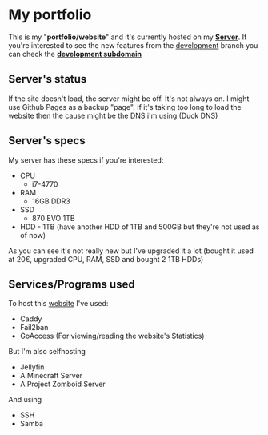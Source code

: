 # My portfolio

This is my "**portfolio/website**" and it's currently hosted on my [**Server**](https://nicolanapa.duckdns.org).
If you're interested to see the new features from the [development](https://github.com/nicolanapa/portfolio/tree/development) branch you can check the
[**development subdomain**](https://development.nicolanapa.duckdns.org/)

## Server's status

If the site doesn't load, the server might be off.
It's not always on.
I might use Github Pages as a backup "page".
If it's taking too long to load the website then the cause might be the DNS i'm using (Duck DNS)

## Server's specs

My server has these specs if you're interested:

-   CPU
    -   i7-4770
-   RAM
    -   16GB DDR3
-   SSD
    -   870 EVO 1TB
-   HDD - 1TB (have another HDD of 1TB and 500GB but they're not used as of now)

As you can see it's not really new but I've upgraded it a lot (bought it used at 20€, upgraded CPU, RAM, SSD and bought 2 1TB HDDs)

## Services/Programs used

To host this [website](https://nicolanapa.duckdns.org) I've used:

-   Caddy
-   Fail2ban
-   GoAccess (For viewing/reading the website's Statistics)

But I'm also selfhosting

-   Jellyfin
-   A Minecraft Server
-   A Project Zomboid Server

And using

-   SSH
-   Samba

